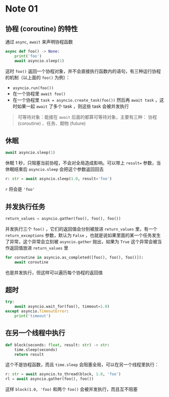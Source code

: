 # Note 01

## 协程 (coroutine) 的特性

通过 `async`, `await` 来声明协程函数

```python
async def foo() -> None:
    print('foo')
    await asyncio.sleep(1)
```

这时 `foo()` 返回一个协程对象，并不会直接执行函数内的语句，有三种运行协程的机制（以上面的 `foo()` 为例）：

- `asyncio.run(foo())`
- 在一个协程里 `await foo()`
- 在一个协程里 `task = asyncio.create_task(foo())` 然后再 `await task` ，这时如果一起 `await` 了多个 task ，则这些 task 会被并发执行

> 可等待对象：能接在 `await` 后面的都算可等待对象，主要有三种： 协程 (coroutine) 、任务、期物 (future)

## 休眠

```python
await asyncio.sleep(1)
```

休眠 1 秒，只阻塞当前协程，不会对全局造成影响。可以带上 `result=` 参数，当休眠结束后 `asyncio.sleep` 会把这个参数返回回去

```python
r: str = await asyncio.sleep(1.0, result='foo')
```

`r` 将会是 `'foo'`

## 并发执行任务

```python
return_values = asyncio.gather(foo(), foo(), foo())
```

并发执行三个 `foo()` ，它们的返回值会分别被放进 `return_values` 里，有一个 `return_exceptions` 参数，默认为 `False` ，也就是说如果里面的某一个任务发生了异常，这个异常会立刻被 `asyncio.gather` 抛出，如果为 `True` 这个异常会被当作返回值放进 `return_values` 里

```python
for coroutine in asyncio.as_completed([foo(), foo(), foo()]):
    await coroutine
```

也是并发执行，但这样可以遍历每个协程的返回值

## 超时

```python
try:
    await asyncio.wait_for(foo(), timeout=1.0)
except asyncio.TimeoutError:
    print('timeout')
```

## 在另一个线程中执行

```python
def block(seconds: float, result: str) -> str:
    time.sleep(seconds)
    return result
```

这个不是协程函数，而且 `time.sleep` 会阻塞全局，可以在另一个线程里执行：

```python
r: str = await asyncio.to_thread(block, 1.0, 'foo')
rl = await asyncio.gather(foo(), foo())
```

这样 `block(1.0, 'foo)` 和两个 `foo()` 会被并发执行，而且互不阻塞


